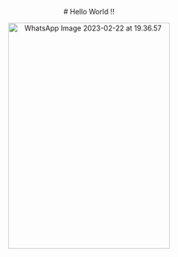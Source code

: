 <p align="center">
# Hello World !!
</p>

<p align="center">
<img src="https://live.staticflickr.com/65535/52704603916_5bff52af6d_o.jpg" width="322" height="450" alt="WhatsApp Image 2023-02-22 at 19.36.57">
</p>


<!--
**dyzzta/dyzzta** is a ✨ _special_ ✨ repository because its `README.md` (this file) appears on your GitHub profile.

Here are some ideas to get you started:

- 🔭 I’m currently working on ...
- 🌱 I’m currently learning ...
- 👯 I’m looking to collaborate on ...
- 🤔 I’m looking for help with ...
- 💬 Ask me about ...
- 📫 How to reach me: ...
- 😄 Pronouns: ...
- ⚡ Fun fact: ...
-->
